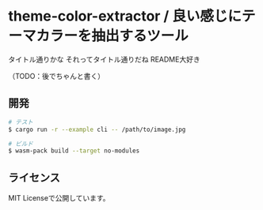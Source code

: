 # theme-color-extractor / 良い感じにテーマカラーを抽出するツール

タイトル通りかな
それってタイトル通りだね
README大好き

（TODO：後でちゃんと書く）

## 開発

```bash
# テスト
$ cargo run -r --example cli -- /path/to/image.jpg

# ビルド
$ wasm-pack build --target no-modules
```

## ライセンス

MIT Licenseで公開しています。
